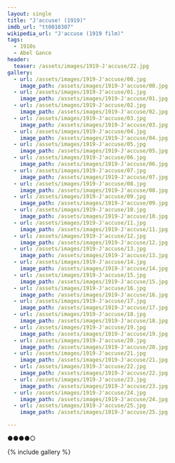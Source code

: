 ```yaml
---
layout: single
title: "J'accuse! (1919)"
imdb_url: "tt0010307"
wikipedia_url: "J'accuse (1919 film)"
tags:
  - 1910s 
  - Abel Gance
header:
  teaser: /assets/images/1919-J'accuse/22.jpg
gallery:
  - url: /assets/images/1919-J'accuse/00.jpg
    image_path: /assets/images/1919-J'accuse/00.jpg  
  - url: /assets/images/1919-J'accuse/01.jpg
    image_path: /assets/images/1919-J'accuse/01.jpg
  - url: /assets/images/1919-J'accuse/02.jpg
    image_path: /assets/images/1919-J'accuse/02.jpg
  - url: /assets/images/1919-J'accuse/03.jpg
    image_path: /assets/images/1919-J'accuse/03.jpg
  - url: /assets/images/1919-J'accuse/04.jpg
    image_path: /assets/images/1919-J'accuse/04.jpg
  - url: /assets/images/1919-J'accuse/05.jpg
    image_path: /assets/images/1919-J'accuse/05.jpg
  - url: /assets/images/1919-J'accuse/06.jpg
    image_path: /assets/images/1919-J'accuse/06.jpg
  - url: /assets/images/1919-J'accuse/07.jpg
    image_path: /assets/images/1919-J'accuse/07.jpg
  - url: /assets/images/1919-J'accuse/08.jpg
    image_path: /assets/images/1919-J'accuse/08.jpg
  - url: /assets/images/1919-J'accuse/09.jpg
    image_path: /assets/images/1919-J'accuse/09.jpg
  - url: /assets/images/1919-J'accuse/10.jpg
    image_path: /assets/images/1919-J'accuse/10.jpg
  - url: /assets/images/1919-J'accuse/11.jpg
    image_path: /assets/images/1919-J'accuse/11.jpg
  - url: /assets/images/1919-J'accuse/12.jpg
    image_path: /assets/images/1919-J'accuse/12.jpg
  - url: /assets/images/1919-J'accuse/13.jpg
    image_path: /assets/images/1919-J'accuse/13.jpg
  - url: /assets/images/1919-J'accuse/14.jpg
    image_path: /assets/images/1919-J'accuse/14.jpg
  - url: /assets/images/1919-J'accuse/15.jpg
    image_path: /assets/images/1919-J'accuse/15.jpg
  - url: /assets/images/1919-J'accuse/16.jpg
    image_path: /assets/images/1919-J'accuse/16.jpg
  - url: /assets/images/1919-J'accuse/17.jpg
    image_path: /assets/images/1919-J'accuse/17.jpg
  - url: /assets/images/1919-J'accuse/18.jpg
    image_path: /assets/images/1919-J'accuse/18.jpg
  - url: /assets/images/1919-J'accuse/19.jpg
    image_path: /assets/images/1919-J'accuse/19.jpg
  - url: /assets/images/1919-J'accuse/20.jpg
    image_path: /assets/images/1919-J'accuse/20.jpg
  - url: /assets/images/1919-J'accuse/21.jpg
    image_path: /assets/images/1919-J'accuse/21.jpg
  - url: /assets/images/1919-J'accuse/22.jpg
    image_path: /assets/images/1919-J'accuse/22.jpg
  - url: /assets/images/1919-J'accuse/23.jpg
    image_path: /assets/images/1919-J'accuse/23.jpg
  - url: /assets/images/1919-J'accuse/24.jpg
    image_path: /assets/images/1919-J'accuse/24.jpg
  - url: /assets/images/1919-J'accuse/25.jpg
    image_path: /assets/images/1919-J'accuse/25.jpg

---
```

●●●●○

{% include gallery %}
